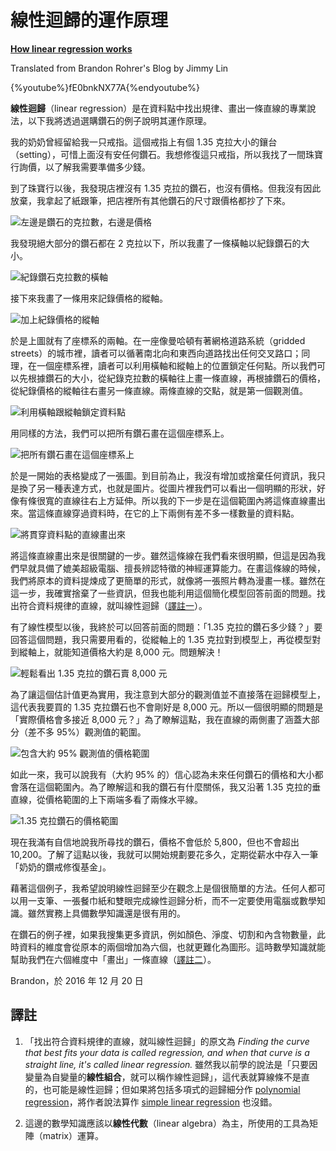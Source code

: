 # 線性迴歸的運作原理

[**How linear regression works**](https://brohrer.github.io/how_linear_regression_works.html)

Translated from Brandon Rohrer's Blog by Jimmy Lin

{%youtube%}fE0bnkNX77A{%endyoutube%}

**線性迴歸**（linear regression）是在資料點中找出規律、畫出一條直線的專業說法，以下我將透過選購鑽石的例子說明其運作原理。

我的奶奶曾經留給我一只戒指。這個戒指上有個 1.35 克拉大小的鑲台（setting），可惜上面沒有安任何鑽石。我想修復這只戒指，所以我找了一間珠寶行詢價，以了解我需要準備多少錢。

到了珠寶行以後，我發現店裡沒有 1.35 克拉的鑽石，也沒有價格。但我沒有因此放棄，我拿起了紙跟筆，把店裡所有其他鑽石的尺寸跟價格都抄了下來。

![](https://brohrer.github.io/images/linear_regression/linear_regression_1.png "左邊是鑽石的克拉數，右邊是價格")

我發現絕大部分的鑽石都在 2 克拉以下，所以我畫了一條橫軸以紀錄鑽石的大小。

![](https://brohrer.github.io/images/linear_regression/linear_regression_2.png "紀錄鑽石克拉數的橫軸")

接下來我畫了一條用來記錄價格的縱軸。

![](https://brohrer.github.io/images/linear_regression/linear_regression_3.png "加上紀錄價格的縱軸")

於是上圖就有了座標系的兩軸。在一座像曼哈頓有著網格道路系統（gridded streets）的城市裡，讀者可以循著南北向和東西向道路找出任何交叉路口；同理，在一個座標系裡，讀者可以利用橫軸和縱軸上的位置鎖定任何點。所以我們可以先根據鑽石的大小，從紀錄克拉數的橫軸往上畫一條直線，再根據鑽石的價格，從紀錄價格的縱軸往右畫另一條直線。兩條直線的交點，就是第一個觀測值。

![](https://brohrer.github.io/images/linear_regression/linear_regression_4.png "利用橫軸跟縱軸鎖定資料點")

用同樣的方法，我們可以把所有鑽石畫在這個座標系上。

![](https://brohrer.github.io/images/linear_regression/linear_regression_5.png "把所有鑽石畫在這個座標系上")

於是一開始的表格變成了一張圖。到目前為止，我沒有增加或捨棄任何資訊，我只是換了另一種表達方式，也就是圖片。從圖片裡我們可以看出一個明顯的形狀，好像有條很寬的直線往右上方延伸。所以我的下一步是在這個範圍內將這條直線畫出來。當這條直線穿過資料時，在它的上下兩側有差不多一樣數量的資料點。

![](https://brohrer.github.io/images/linear_regression/linear_regression_6.png "將貫穿資料點的直線畫出來")

將這條直線畫出來是很關鍵的一步。雖然這條線在我們看來很明顯，但這是因為我們早就具備了媲美超級電腦、擅長辨認特徵的神經運算能力。在畫這條線的時候，我們將原本的資料提煉成了更簡單的形式，就像將一張照片轉為漫畫一樣。雖然在這一步，我確實捨棄了一些資訊，但我也能利用這個簡化模型回答前面的問題。找出符合資料規律的直線，就叫線性迴歸（[譯註一](#譯註)）。

有了線性模型以後，我終於可以回答前面的問題：「1.35 克拉的鑽石多少錢？」要回答這個問題，我只需要用看的，從縱軸上的 1.35 克拉對到模型上，再從模型對到縱軸上，就能知道價格大約是 8,000 元。問題解決！

![](https://brohrer.github.io/images/linear_regression/linear_regression_7.png "輕鬆看出 1.35 克拉的鑽石賣 8,000 元")

為了讓這個估計值更為實用，我注意到大部分的觀測值並不直接落在迴歸模型上，這代表我要買的 1.35 克拉鑽石也不會剛好是 8,000 元。所以一個很明顯的問題是「實際價格會多接近 8,000 元？」為了瞭解這點，我在直線的兩側畫了涵蓋大部分（差不多 95%）觀測值的範圍。

![](https://brohrer.github.io/images/linear_regression/linear_regression_8.png "包含大約 95% 觀測值的價格範圍")

如此一來，我可以說我有（大約 95% 的）信心認為未來任何鑽石的價格和大小都會落在這個範圍內。為了瞭解這和我的鑽石有什麼關係，我又沿著 1.35 克拉的垂直線，從價格範圍的上下兩端多看了兩條水平線。

![](https://brohrer.github.io/images/linear_regression/linear_regression_9.png "1.35 克拉鑽石的價格範圍")

現在我滿有自信地說我所尋找的鑽石，價格不會低於 5,800，但也不會超出 10,200。了解了這點以後，我就可以開始規劃要花多久，定期從薪水中存入一筆「奶奶的鑽戒修復基金」。

藉著這個例子，我希望說明線性迴歸至少在觀念上是個很簡單的方法。任何人都可以用一支筆、一張餐巾紙和雙眼完成線性迴歸分析，而不一定要使用電腦或數學知識。雖然實務上具備數學知識還是很有用的。

在鑽石的例子裡，如果我搜集更多資訊，例如顏色、淨度、切割和內含物數量，此時資料的維度會從原本的兩個增加為六個，也就更難化為圖形。這時數學知識就能幫助我們在六個維度中「畫出」一條直線（[譯註二](#譯註)）。

Brandon，於 2016 年 12 月 20 日

## 譯註

1. 「找出符合資料規律的直線，就叫線性迴歸」的原文為 *Finding the curve that best fits your data is called regression, and when that curve is a straight line, it's called linear regression.* 雖然我以前學的說法是「只要因變量為自變量的**線性組合**，就可以稱作線性迴歸」，這代表就算線條不是直的，也可能是線性迴歸；但如果將包括多項式的迴歸細分作 [polynomial regression](https://en.wikipedia.org/wiki/Polynomial_regression)，將作者說法算作 [simple linear regression](https://en.wikipedia.org/wiki/Simple_linear_regression) 也沒錯。

2. 這邊的數學知識應該以**線性代數**（linear algebra）為主，所使用的工具為矩陣（matrix）運算。


